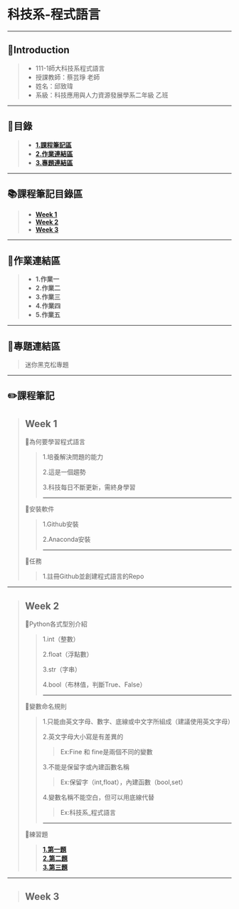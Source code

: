 # 科技系-程式語言
---
## 👦Introduction
> * 111-1師大科技系程式語言
> * 授課教師：蔡芸琤 老師  
> * 姓名：邱致瑋  
> * 系級：科技應用與人力資源發展學系二年級 乙班   
---
## 📑目錄
>+ [**1.課程筆記區** ](https://github.com/willchiou1012/PL/blob/main/README.md#%E8%AA%B2%E7%A8%8B%E7%AD%86%E8%A8%98%E5%8D%80)
>+ [**2.作業連結區** ](https://github.com/willchiou1012/PL/blob/main/README.md#-%E4%BD%9C%E6%A5%AD%E9%80%A3%E7%B5%90%E5%8D%80)
>+ [**3.專題連結區** ](https://github.com/willchiou1012/PL/blob/main/README.md#%E5%B0%88%E9%A1%8C%E9%80%A3%E7%B5%90%E5%8D%80)
---
## 📚課程筆記目錄區  
>+ [**Week 1**](https://github.com/willchiou1012/PL#week-1)
>+ [**Week 2**](https://github.com/willchiou1012/PL#week-2)
>+ [**Week 3**](https://github.com/willchiou1012/PL#week-3)
---
## 📖作業連結區
>+ **1.作業一**
>+ **2.作業二**
>+ **3.作業三**
>+ **4.作業四**
>+ **5.作業五**
---
## 🥇專題連結區
>迷你黑克松專題
---
## ✏️課程筆記
> ## Week 1
>📍為何要學習程式語言  
>> 1.培養解決問題的能力
>> 
>> 2.這是一個趨勢
>> 
>> 3.科技每日不斷更新，需終身學習
>>
>> ---
>📍安裝軟件  
>> 1.Github安裝
>>   
>> 2.Anaconda安裝
>>   
>> ---
>📍任務   
>> 1.註冊Github並創建程式語言的Repo
>> 
---
> ## Week 2
>📍Python各式型別介紹  
>>
>> 1.int（整數）  
>> 
>> 2.float（浮點數）
>>   
>> 3.str（字串）
>>   
>> 4.bool（布林值，判斷True、False）
>>  
>>--- 
>📍變數命名規則  
>> 1.只能由英文字母、數字、底線或中文字所組成（建議使用英文字母）  
>>
>> 2.英文字母大小寫是有差異的  
>>>   Ex:Fine 和 fine是兩個不同的變數
>>
>> 3.不能是保留字或內建函數名稱  
>>>   Ex:保留字（int,float），內建函數（bool,set）
>>
>> 4.變數名稱不能空白，但可以用底線代替
>>>   Ex:科技系_程式語言       
>>
>>---
>📍練習題  
>>    [**1.第一題**](https://github.com/willchiou1012/PL/blob/main/W2H1.ipynb)  
>>    [**2.第二題**](https://github.com/willchiou1012/PL/blob/main/W2H2.ipynb)  
>>    [**3.第三題**](https://github.com/willchiou1012/PL/blob/main/W2H3.ipynb)  
---
> ## Week 3





